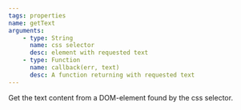 ```yaml
---
tags: properties
name: getText
arguments:
    - type: String
      name: css selector
      desc: element with requested text
    - type: Function
      name: callback(err, text)
      desc: A function returning with requested text
---
```


Get the text content from a DOM-element found by the css selector.